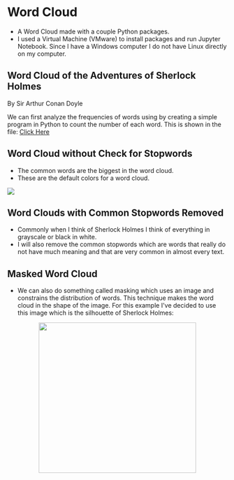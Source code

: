 # Word Cloud
* A Word Cloud made with a couple Python packages.  
* I used a Virtual Machine (VMware) to install packages and run Jupyter Notebook.  Since I have a Windows computer I do not have Linux directly on my computer.   

## Word Cloud of the Adventures of Sherlock Holmes 
By Sir Arthur Conan Doyle

We can first analyze the frequencies of words using by creating a simple program in Python to count the number of each word.  This is shown in the file: [Click Here](https://github.com/sitarobinson/Word-Cloud/blob/master/The%20Adventures%20of%20Sherlock%20Holmes%20Frequency%20Counter.ipynb)

## Word Cloud without Check for Stopwords
* The common words are the biggest in the word cloud.  
* These are the default colors for a word cloud.

![](https://github.com/sitarobinson/Word-Cloud/blob/master/sherlockholmes.png)

## Word Clouds with Common Stopwords Removed 
* Commonly when I think of Sherlock Holmes I think of everything in grayscale or black in white.  
* I will also remove the common stopwords which are words that really do not have much meaning and that are very common in almost every text.   

## Masked Word Cloud
* We can also do something called masking which uses an image and constrains the distribution of words.  This technique makes the word cloud in the shape of the image.  For this example I've decided to use this image which is the silhouette of Sherlock Holmes: 

<p align="center"><img src="https://github.com/sitarobinson/Word-Cloud/blob/master/sherlock.jpg" width="360" height="345"></p>
